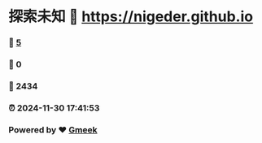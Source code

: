 # 探索未知 :link: https://nigeder.github.io 
### :page_facing_up: [5](https://nigeder.github.io/tag.html) 
### :speech_balloon: 0 
### :hibiscus: 2434 
### :alarm_clock: 2024-11-30 17:41:53 
### Powered by :heart: [Gmeek](https://github.com/Meekdai/Gmeek)
